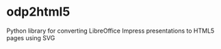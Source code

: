 # odp2html5
Python library for converting LibreOffice Impress presentations to HTML5 pages using SVG
